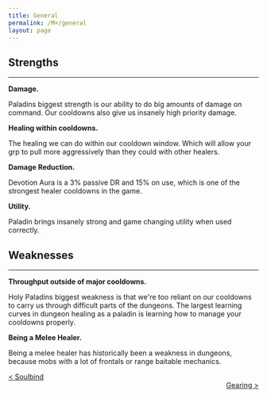 ```yaml
---
title: General
permalink: /M+/general
layout: page
---
```


## Strengths

---

**Damage.**

Paladins biggest strength is our ability to do big amounts of damage on command. Our cooldowns also give us insanely high priority damage.

**Healing within cooldowns.**

The healing we can do within our cooldown window. Which will allow your grp to pull more aggressively than they could with other healers.

**Damage Reduction.**

Devotion Aura is a 3% passive DR and 15% on use, which is one of the strongest healer cooldowns in the game.

**Utility.**

Paladin brings insanely strong and game changing utility when used correctly.

## Weaknesses

---

**Throughput outside of major cooldowns.**

Holy Paladins biggest weakness is that we're too reliant on our cooldowns to carry us through difficult parts of the dungeons. The largest learning curves in dungeon healing as a paladin is learning how to manage your cooldowns properly.

**Being a Melee Healer.**

Being a melee healer has historically been a weakness in dungeons, because mobs with a lot of frontals or range baitable mechanics.

<div>
<div style="text-align:left;display: inline-block;width: 49%;">
<a href="/M+/soulbind"> < Soulbind</a>
</div>
<div style="text-align:right;">
<a href="/M+/gearing"> Gearing ></a>
</div>
</div>

